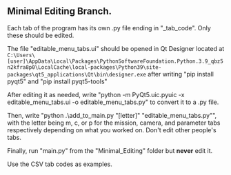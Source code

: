## Minimal Editing Branch.

Each tab of the program has its own .py file ending in "_tab_code".
Only these should be edited.

The file "editable_menu_tabs.ui" should be opened in Qt Designer located at `C:\Users\[user]\AppData\Local\Packages\PythonSoftwareFoundation.Python.3.9_qbz5n2kfra8p0\LocalCache\local-packages\Python39\site-packages\qt5_applications\Qt\bin\designer.exe` after writing "pip install pyqt5" and "pip install pyqt5-tools"

After editing it as needed, write "python -m PyQt5.uic.pyuic -x editable_menu_tabs.ui -o editable_menu_tabs.py" to convert it to a .py file.

Then, write "python .\add_to_main.py "[letter]" "editable_menu_tabs.py"", with the letter being m, c, or p for the mission, camera, and parameter tabs respectively depending on what you worked on. Don't edit other people's tabs.

Finally, run "main.py" from the "Minimal_Editing" folder but **never** edit it.

Use the CSV tab codes as examples.